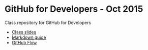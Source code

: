 # GitHub for Developers - Oct 2015

Class repository for GitHub for Developers 

* [Class slides](https://training.github.com/kit/courses/github-for-developers.html)
* [Markdown guide](https://guides.github.com/features/mastering-markdown/)
* [GitHub Flow](https://guides.github.com/introduction/flow/)

